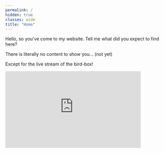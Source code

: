 ```yaml
---
permalink: /
hidden: true
classes: wide
title: "Home"
---
```


Hello, so you've come to my website. Tell me what did you expect to find here?

There is literally no content to show you... (not yet)

Except for the live stream of the bird-box!

<iframe width="424" height="240" src="https://www.youtube.com/embed/live_stream?channel=UCe1CcDMumN3CarckgJC8xXw" title="YouTube video player" frameborder="0" allow="accelerometer; autoplay; clipboard-write; encrypted-media; gyroscope; picture-in-picture" allowfullscreen></iframe>
